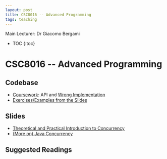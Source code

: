 ```yaml
---
layout: post
title: CSC8016 -- Advanced Programming
tags: teaching
---
```


Main Lecturer: Dr Giacomo Bergami

* TOC
{:toc}

# CSC8016 -- Advanced Programming

## Codebase

 * [Coursework](https://github.com/jackbergus/NCL_CSC8016/tree/main/src/main/java/it/giacomobergami/CSC8016/coursework): API and [Wrong Implementation](https://github.com/jackbergus/NCL_CSC8016/tree/main/src/main/java/it/giacomobergami/CSC8016/coursework/wrong_example_test)
 * [Exercises/Examples from the Slides](https://github.com/jackbergus/NCL_CSC8016/tree/main/src/main/java/it/giacomobergami/CSC8016/examples)

## Slides

 * [Theoretical and Practical Introduction to Concurrency](https://docs.google.com/presentation/d/1uF31bokVG00yTb-AmP7ca-XAjs2QzkCa/edit?usp=sharing&ouid=111044213972984440180&rtpof=true&sd=true)
 * [(More on) Java Concurrency](https://docs.google.com/presentation/d/1ZL93MGfgpLbzXYr7XdeZBbbvH5ugJOXl/edit?usp=sharing&ouid=111044213972984440180&rtpof=true&sd=true)

## Suggested Readings

